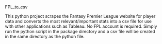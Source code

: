 FPL_to_csv

This python project scrapes the Fantasy Premier League website for player data and converts the most relevant/important stats into a csv file for use with other applications such as Tableau. No FPL account is required. Simply run the python script in the package directory and a csv file will be created in the same directory as the python file.
